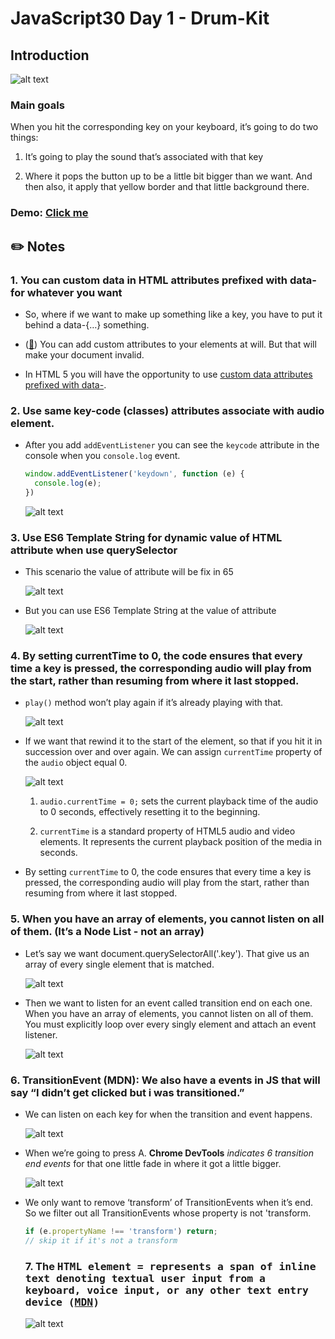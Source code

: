 # JavaScript30 Day 1 - Drum-Kit

## Introduction

![alt text](image.png)

### Main goals

When you hit the corresponding key on your keyboard, it’s going to do two things:

1. It’s going to play the sound that’s associated with that key

2. Where it pops the button up to be a little bit bigger than we want. And then also, it apply that yellow border and that little background there.

### Demo: [Click me](https://richiea1y.github.io/JavaScript30/Day1-JavaScript-Drum-Kit/)

## ✏️ Notes

### 1. You can custom data in HTML attributes prefixed with data- for whatever you want

- So, where if we want to make up something like a key, you have to put it behind a data-{…} something.

- ([🔗](https://stackoverflow.com/questions/1735230/can-i-add-a-custom-attribute-to-an-html-tag/1735268#1735268)) You can add custom attributes to your elements at will. But that will make your document invalid.

- In HTML 5 you will have the opportunity to use [custom data attributes prefixed with data-](https://html.spec.whatwg.org/#embedding-custom-non-visible-data-with-the-data-*-attributes).

### 2. Use same key-code (classes) attributes associate with audio element.

- After you add `addEventListener` you can see the `keycode` attribute in the console when you `console.log` event.

  ```JavaScript
  window.addEventListener('keydown', function (e) {
    console.log(e);
  })
  ```

  ![alt text](image-1.png)

### 3. Use ES6 Template String for dynamic value of HTML attribute when use querySelector

- This scenario the value of attribute will be fix in 65

  ![alt text](image-2.png)

- But you can use ES6 Template String at the value of attribute

  ![alt text](image-3.png)

### 4. By setting currentTime to 0, the code ensures that every time a key is pressed, the corresponding audio will play from the start, rather than resuming from where it last stopped.

- `play()` method won’t play again if it’s already playing with that.

  ![alt text](image-4.png)

- If we want that rewind it to the start of the element, so that if you hit it in succession over and over again. We can assign `currentTime` property of the `audio` object equal 0.

  ![alt text](image-5.png)

  1. `audio.currentTime = 0;` sets the current playback time of the audio to 0 seconds, effectively resetting it to the beginning.

  2. `currentTime` is a standard property of HTML5 audio and video elements. It represents the current playback position of the media in seconds.

- By setting `currentTime` to 0, the code ensures that every time a key is pressed, the corresponding audio will play from the start, rather than resuming from where it last stopped.

### 5. When you have an array of elements, you cannot listen on all of them. (It’s a Node List - not an array)

- Let’s say we want document.querySelectorAll('.key'). That give us an array of every single element that is matched.

  ![alt text](image-6.png)

- Then we want to listen for an event called transition end on each one. When you have an array of elements, you cannot listen on all of them. You must explicitly loop over every singly element and attach an event listener.

  ![alt text](image-7.png)

### 6. TransitionEvent (MDN): We also have a events in JS that will say “I didn’t get clicked but i was transitioned.”

- We can listen on each key for when the transition and event happens.

  ![alt text](image-9.png)

- When we’re going to press A. **Chrome DevTools** _indicates 6 transition end events_ for that one little fade in where it got a little bigger.

  ![alt text](image-8.png)

- We only want to remove ‘transform’ of TransitionEvents when it’s end. So we filter out all TransitionEvents whose property is not 'transform.

  ```JavaScript
  if (e.propertyName !== 'transform') return;
  // skip it if it's not a transform
  ```

  ### 7. The <kbd> HTML element = represents a span of inline text denoting textual user input from a keyboard, voice input, or any other text entry device ([MDN](https://developer.mozilla.org/en-US/docs/Web/HTML/Element/kbd))

  ![alt text](image-10.png)
